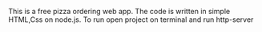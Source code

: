 This is a free pizza ordering web app. The code is written in simple HTML,Css on node.js.   To run open project on terminal and run http-server
